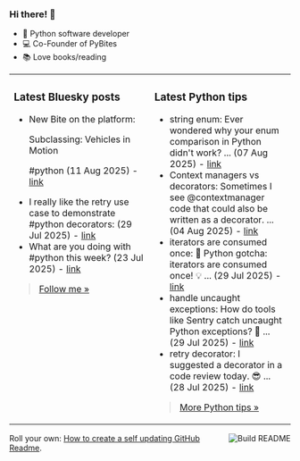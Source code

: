 ### Hi there! 👋

- 🐍 Python software developer
- 💻 Co-Founder of PyBites
- 📚 Love books/reading

<table><tr><td valign="top" width="50%">

### Latest Bluesky posts

<ul>

  <li>
    New Bite on the platform:

Subclassing: Vehicles in Motion

#python (11 Aug 2025) - <a href="https://bsky.app/profile/bbelderbos.bsky.social/post/3lw4mafbo6s23" target="_blank">link</a>
  </li>

  <li>
    I really like the retry use case to demonstrate #python decorators: (29 Jul 2025) - <a href="https://bsky.app/profile/bbelderbos.bsky.social/post/3lv3oywuow22l" target="_blank">link</a>
  </li>

  <li>
    What are you doing with #python this week? (23 Jul 2025) - <a href="https://bsky.app/profile/bbelderbos.bsky.social/post/3lun6o6tvyk24" target="_blank">link</a>
  </li>

</ul>

> <a href="https://bsky.app/profile/bbelderbos.bsky.social" target="_blank">Follow me &raquo;</a>


</td><td valign="top" width="50%">

### Latest Python tips

<ul>

  <li>
    string enum: Ever wondered why your enum comparison in Python didn't work? ... (07 Aug 2025) - <a href="https://github.com/bbelderbos/bobcodesit/blob/main/notes/20250807145320.md" target="_blank">link</a>
  </li>

  <li>
    Context managers vs decorators: Sometimes I see @contextmanager code that could also be written as a decorator. ... (04 Aug 2025) - <a href="https://github.com/bbelderbos/bobcodesit/blob/main/notes/20250804143601.md" target="_blank">link</a>
  </li>

  <li>
    iterators are consumed once: 🧠 Python gotcha: iterators are consumed once! 💡 ... (29 Jul 2025) - <a href="https://github.com/bbelderbos/bobcodesit/blob/main/notes/20250729112057.md" target="_blank">link</a>
  </li>

  <li>
    handle uncaught exceptions: How do tools like Sentry catch uncaught Python exceptions? 🐍 ... (29 Jul 2025) - <a href="https://github.com/bbelderbos/bobcodesit/blob/main/notes/20250729111830.md" target="_blank">link</a>
  </li>

  <li>
    retry decorator: I suggested a decorator in a code review today. 😎 ... (28 Jul 2025) - <a href="https://github.com/bbelderbos/bobcodesit/blob/main/notes/20250728142551.md" target="_blank">link</a>
  </li>

</ul>

> <a href="https://github.com/bbelderbos/bobcodesit" target="_blank">More Python tips &raquo;</a>

</td>
</tr></table>

<a href="https://github.com/bbelderbos/bbelderbos/actions" target="_blank"><img src="https://github.com/bbelderbos/bbelderbos/workflows/Daily%20Update/badge.svg" align="right" alt="Build README"></a>Roll your own: <a href="https://pybit.es/articles/how-to-create-a-self-updating-github-readme/" target="_blank">How to create a self updating GitHub Readme</a>.